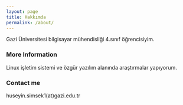 ```yaml
---
layout: page
title: Hakkımda
permalink: /about/
---
```


Gazi Üniversitesi bilgisayar mühendisliği 4.sınıf öğrencisiyim. 


### More Information

Linux işletim sistemi ve özgür yazılım alanında araştırmalar yapıyorum.

### Contact me
huseyin.simsek1(at)gazi.edu.tr


